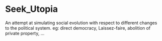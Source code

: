 # Seek_Utopia
An attempt at simulating social evolution with respect to different changes to the political system. eg: direct democracy, Laissez-faire, abolition of private property, ...
